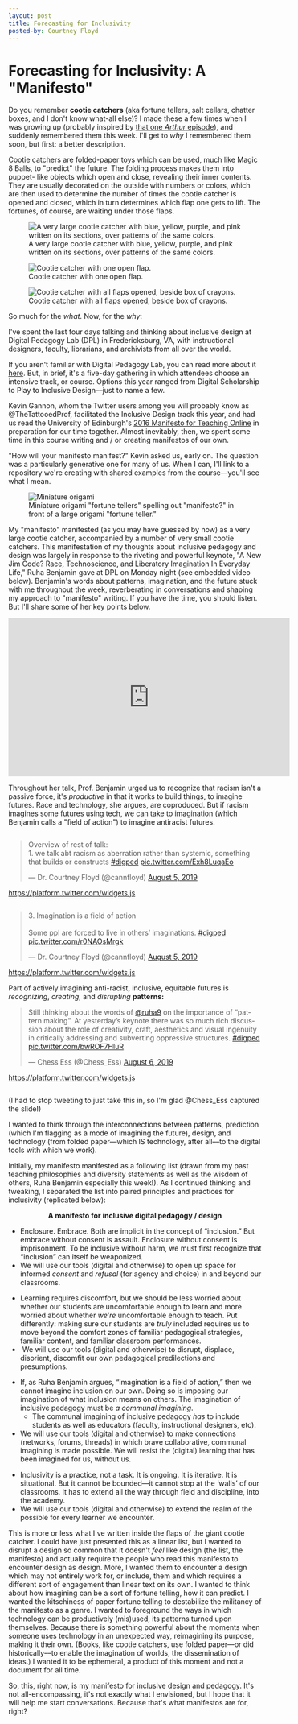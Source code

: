 ```yaml
---
layout: post
title: Forecasting for Inclusivity
posted-by: Courtney Floyd
---
```

<h1> Forecasting for Inclusivity: A "Manifesto" </h1>
<!-- wp:paragraph --><p>Do you remember <strong>cootie catchers</strong> (aka fortune tellers, salt cellars, chatter boxes, and I don't know what-all else)? I made these a few times when I was growing up (probably inspired by <a href="https://www.youtube.com/watch?v=U6hOtwP_Ocw" target="_blank" rel="noreferrer noopener" aria-label="that one Arthur episode (opens in a new tab)">that one <em>Arthur</em> episode</a>), and suddenly remembered them this week. I'll get to <em>why </em>I remembered them soon, but first: a better description.</p><!-- /wp:paragraph -->

<!-- wp:paragraph --><p>Cootie catchers are folded-paper toys which can be used, much like Magic 8 Balls, to "predict" the future. The folding process makes them into puppet- like objects which open and close, revealing their inner contents. They are usually decorated on the outside with numbers or colors, which are then used to determine the number of times the cootie catcher is opened and closed, which in turn determines which flap one gets to lift. The fortunes, of course, are waiting under those flaps.</p><!-- /wp:paragraph -->

<!-- wp:image {"id":3383,"sizeSlug":"large"} --><figure class="wp-block-image size-large"><img src="https://courtneyafloyd.files.wordpress.com/2019/08/img_8828-1.jpg" alt="A very large cootie catcher with blue, yellow, purple, and pink written on its sections, over patterns of the same colors." /><figcaption>A very large cootie catcher with blue, yellow, purple, and pink written on its sections, over patterns of the same colors.</figcaption></figure><!-- /wp:image -->

<figure><img src="https://courtneyafloyd.files.wordpress.com/2019/08/img_8836.jpg" alt="Cootie catcher with one open flap."/><figcaption>Cootie catcher with one open flap.</figcaption></figure>

<figure><img src="https://courtneyafloyd.files.wordpress.com/2019/08/img_8841.jpg" alt="Cootie catcher with all flaps opened, beside box of crayons."/><figcaption>Cootie catcher with all flaps opened, beside box of crayons.</figcaption></figure>

<!-- wp:paragraph --><p>So much for the <em>what</em>. Now, for the <em>why</em>:</p><!-- /wp:paragraph -->

<!-- wp:paragraph --><p>I've spent the last four days talking and thinking about inclusive design at Digital Pedagogy Lab (DPL) in Fredericksburg, VA, with instructional designers, faculty, librarians, and archivists from all over the world.</p><!-- /wp:paragraph -->

<!-- wp:paragraph --><p>If you aren't familiar with Digital Pedagogy Lab, you can read more about it <a href="http://www.digitalpedagogylab.com/about/" target="_blank" rel="noreferrer noopener" aria-label="here (opens in a new tab)">here</a>. But, in brief, it's a five-day gathering in which attendees choose an intensive track, or course. Options this year ranged from Digital Scholarship to Play to Inclusive Design––just to name a few.</p><!-- /wp:paragraph -->

<!-- wp:paragraph --><p>Kevin Gannon, whom the Twitter users among you will probably know as @TheTattooedProf, facilitated the Inclusive Design track this year, and had us read the University of Edinburgh's <a href="https://blogs.ed.ac.uk/manifestoteachingonline/the-text/" target="_blank" rel="noreferrer noopener" aria-label="2016 Manifesto for Teaching Online.  (opens in a new tab)">2016 Manifesto for Teaching Online</a> in preparation for our time together. Almost inevitably, then, we spent some time in this course writing and / or creating manifestos of our own.</p><!-- /wp:paragraph -->

<!-- wp:paragraph --><p>"How will your manifesto manifest?" Kevin asked us, early on. The question was a particularly generative one for many of us. When I can, I'll link to a repository we're creating with shared examples from the course––you'll see what I mean.</p><!-- /wp:paragraph -->

<!-- wp:image {"id":3364,"sizeSlug":"large"} --><figure class="wp-block-image size-large"><img class="wp-image-3364" src="https://courtneyafloyd.files.wordpress.com/2019/08/img_8832.jpg" alt="Miniature origami " /><figcaption>Miniature origami "fortune tellers" spelling out "manifesto?" in front of a large origami "fortune teller."</figcaption></figure><!-- /wp:image -->

<!-- wp:paragraph --><p>My "manifesto" manifested (as you may have guessed by now) as a very large cootie catcher, accompanied by a number of very small cootie catchers. This manifestation of my thoughts about inclusive pedagogy and design was largely in response to the riveting and powerful keynote, "A New Jim Code? Race, Technoscience, and Liberatory Imagination In Everyday Life," Ruha Benjamin gave at DPL on Monday night (see embedded video below). Benjamin's words about patterns, imagination, and the future stuck with me throughout the week, reverberating in conversations and shaping my approach to "manifesto" writing. If you have the time, you should listen. But I'll share some of her key points below.</p><!-- /wp:paragraph -->

<iframe width="560" height="315" src="https://www.youtube.com/embed/wJPhN4mucCQ" frameborder="0" allow="accelerometer; autoplay; encrypted-media; gyroscope; picture-in-picture" allowfullscreen></iframe>

<!-- wp:paragraph --><p>Throughout her talk, Prof. Benjamin urged us to recognize that racism isn't a passive force, it's <em>productive</em> in that it works to build things, to imagine futures. Race and technology, she argues, are coproduced. But if racism imagines some futures using tech, we can take to imagination (which Benjamin calls a "field of action") to imagine antiracist futures.</p><!-- /wp:paragraph -->

<!-- wp:image {"id":3389,"sizeSlug":"large"} --><figure class="wp-block-image size-large"><img class="wp-image-3389" src="https://courtneyafloyd.files.wordpress.com/2019/08/screen-shot-2019-08-08-at-9.38.42-pm.png" alt="" /></figure><!-- /wp:image -->

<!-- wp:html --><blockquote class="twitter-tweet"><p dir="ltr" lang="en">Overview of rest of talk: <br />1. we talk abt racism as aberration rather than systemic, something that builds or constructs <a href="https://twitter.com/hashtag/digped?src=hash&ref_src=twsrc%5Etfw">#digped</a> <a href="https://t.co/Exh8LuqaEo">pic.twitter.com/Exh8LuqaEo</a></p>— Dr. Courtney Floyd (@cannfloyd) <a href="https://twitter.com/cannfloyd/status/1158483329911595008?ref_src=twsrc%5Etfw">August 5, 2019</a></blockquote><p><a href="https://platform.twitter.com/widgets.js">https://platform.twitter.com/widgets.js</a></p><!-- /wp:html -->

<!-- wp:image {"id":3390,"sizeSlug":"large"} --><figure class="wp-block-image size-large"><img class="wp-image-3390" src="https://courtneyafloyd.files.wordpress.com/2019/08/screen-shot-2019-08-08-at-9.38.18-pm.png" alt="" /></figure><!-- /wp:image -->

<!-- wp:html --><blockquote class="twitter-tweet"><p dir="ltr" lang="en">3. Imagination is a field of action<br /><br />Some ppl are forced to live in others’ imaginations. <a href="https://twitter.com/hashtag/digped?src=hash&ref_src=twsrc%5Etfw">#digped</a> <a href="https://t.co/r0NAOsMrgk">pic.twitter.com/r0NAOsMrgk</a></p>— Dr. Courtney Floyd (@cannfloyd) <a href="https://twitter.com/cannfloyd/status/1158483364103503872?ref_src=twsrc%5Etfw">August 5, 2019</a></blockquote><p><a href="https://platform.twitter.com/widgets.js">https://platform.twitter.com/widgets.js</a></p><!-- /wp:html -->

<!-- wp:paragraph --><p>Part of actively imagining anti-racist, inclusive, equitable futures is <em>recognizing</em>, <em>creating</em>, and <em>disrupting</em> <strong>patterns:</strong></p><!-- /wp:paragraph -->

<!-- wp:html --><blockquote class="twitter-tweet"><p dir="ltr" lang="en">Still thinking about the words of <a href="https://twitter.com/ruha9?ref_src=twsrc%5Etfw">@ruha9</a> on the importance of “pattern making”. At yesterday’s keynote there was so much rich discussion about the role of creativity, craft, aesthetics and visual ingenuity in critically addressing and subverting oppressive structures. <a href="https://twitter.com/hashtag/digped?src=hash&ref_src=twsrc%5Etfw">#digped</a> <a href="https://t.co/bwROF7HluR">pic.twitter.com/bwROF7HluR</a></p>— Chess Ess (@Chess_Ess) <a href="https://twitter.com/Chess_Ess/status/1158699330808758272?ref_src=twsrc%5Etfw">August 6, 2019</a></blockquote><p><a href="https://platform.twitter.com/widgets.js">https://platform.twitter.com/widgets.js</a></p><!-- /wp:html -->

<!-- wp:image {"sizeSlug":"large"} --><figure class="wp-block-image size-large"><img src="https://courtneyafloyd.wordpress.com/b3585a36-1ba1-4097-9aae-7ff49ea623b3" alt="" /></figure><!-- /wp:image -->

<!-- wp:paragraph --><p>(I had to stop tweeting to just take this in, so I'm glad @Chess_Ess captured the slide!)</p><!-- /wp:paragraph -->

<!-- wp:paragraph --><p>I wanted to think through the interconnections between patterns, prediction (which I'm flagging as a mode of imagining the future), design, and technology (from folded paper––which IS technology, after all––to the digital tools with which we work).</p><!-- /wp:paragraph -->

<!-- wp:paragraph --><p>Initially, my manifesto manifested as a following list (drawn from my past teaching philosophies and diversity statements as well as the wisdom of others, Ruha Benjamin especially this week!). As I continued thinking and tweaking, I separated the list into paired principles and practices for inclusivity (replicated below):</p><!-- /wp:paragraph -->

<!-- wp:paragraph {"align":"center"} --><p style="text-align: center;"><strong>A manifesto for inclusive digital pedagogy / design</strong></p><!-- /wp:paragraph -->

<!-- wp:list --><ul><li>Enclosure. Embrace. Both are implicit in the concept of “inclusion.” But embrace without consent is assault. Enclosure without consent is imprisonment. To be inclusive without harm, we must first recognize that “inclusion” can itself be weaponized. </li><li>We will use our tools (digital and otherwise) to open up space for informed <em>consent </em>and <em>refusal</em> (for agency and choice) in and beyond our classrooms.</li></ul><!-- /wp:list -->

<!-- wp:list --><ul><li>Learning requires discomfort, but we should be less worried about whether our students are uncomfortable enough to learn and more worried about whether <em>we</em>’<em>re </em>uncomfortable enough to teach. Put differently: making sure our students are <em>truly</em> included requires us to move beyond the comfort zones of familiar pedagogical strategies, familiar content, and familiar classroom performances.</li><li> We will use our tools (digital and otherwise) to disrupt, displace, disorient, discomfit our own pedagogical predilections and presumptions.</li></ul><!-- /wp:list -->

<!-- wp:list --><ul><li>If, as Ruha Benjamin argues, “imagination is a field of action,” then we cannot imagine inclusion on our own. Doing so is imposing our imagination of what inclusion means on others. The imagination of inclusive pedagogy must be <em>a communal imagining</em>.<ul><li>The communal imagining of inclusive pedagogy <em>has </em>to include students as well as educators (faculty, instructional designers, etc).</li></ul></li><li>We will use our tools (digital and otherwise) to make connections (networks, forums, threads) in which brave collaborative, communal imagining is made possible. We will resist the (digital) learning that has been imagined for us, without us.</li></ul><!-- /wp:list -->

<!-- wp:list --><ul><li>Inclusivity is a practice, not a task. It is ongoing. It is iterative. It is situational. But it cannot be bounded––it cannot stop at the ‘walls’ of our classrooms. It has to extend all the way through field and discipline, into the academy.</li><li>We will use our tools (digital and otherwise) to extend the realm of the possible for every learner we encounter.</li></ul><!-- /wp:list -->

<!-- wp:paragraph --><p>This is more or less what I've written inside the flaps of the giant cootie catcher. I could have just presented this as a linear list, but I wanted to disrupt a design so common that it doesn't <em>feel </em>like design (the list, the manifesto) and actually require the people who read this manifesto to encounter design as design. More, I wanted them to encounter a design which may not entirely work for, or include, them and which requires a different sort of engagement than linear text on its own. I wanted to think about how imagining can be a sort of fortune telling, how it can predict. I wanted the kitschiness of paper fortune telling to destabilize the militancy of the manifesto as a genre. I wanted to foreground the ways in which technology can be productively (mis)used, its patterns turned upon themselves. Because there is something powerful about the moments when someone uses technology in an unexpected way, reimagining its purpose, making it their own. (Books, like cootie catchers, use folded paper––or did historically––to enable the imagination of worlds, the dissemination of ideas.) I wanted it to be ephemeral, a product of this moment and not a document for all time.</p><!-- /wp:paragraph -->

<!-- wp:paragraph --><p>So, this, right now, is my manifesto for inclusive design and pedagogy. It's not all-encompassing, it's not exactly what I envisioned, but I hope that it will help me start conversations. Because that's what manifestos are for, right?</p><!-- /wp:paragraph -->

<!-- wp:image {"id":3387,"sizeSlug":"large"} --><figure class="wp-block-image size-large"><img class="wp-image-3387" src="https://courtneyafloyd.files.wordpress.com/2019/08/img_8840-1.jpg" alt="" /></figure><!-- /wp:image -->
